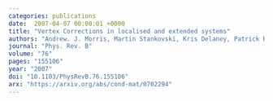 ```yaml
---
categories: publications
date:  2007-04-07 00:00:01 +0000
title: "Vertex Corrections in localised and extended systems"
authors: "Andrew. J. Morris, Martin Stankovski, Kris Delaney, Patrick Rinke, Pablo Garcia-Gonzales, Rex Godby"
journal: "Phys. Rev. B"
volume: "76"
pages: "155106"
year: "2007"
doi: "10.1103/PhysRevB.76.155106"
arx: "https://arxiv.org/abs/cond-mat/0702294"
---
```

